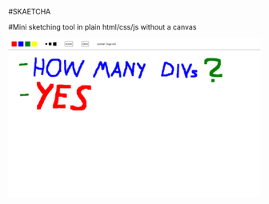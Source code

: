  
#SKAETCHA

#Mini sketching tool in plain html/css/js without a canvas

![Screenshot](/screenshot.PNG?raw=true "Screenshot")
